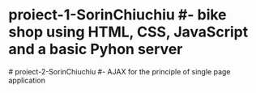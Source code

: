 ﻿# proiect-1-SorinChiuchiu ﻿#- bike shop using HTML, CSS, JavaScript and a basic Pyhon server
﻿# proiect-2-SorinChiuchiu ﻿#- AJAX for the principle of single page application
